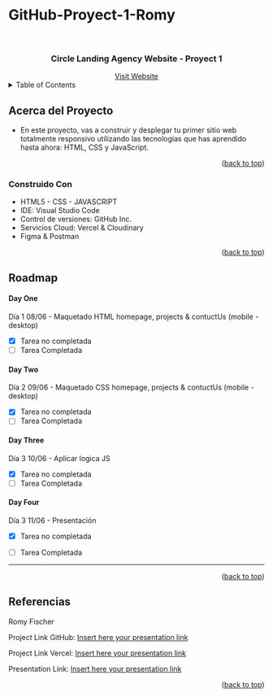 # GitHub-Proyect-1-Romy

<a name="readme-top"></a>

<!-- PROJECT LOGO -->
<br />
<div align="center">
  <h3 align="center">Circle Landing Agency Website - Proyect 1</h3>
  <a href="#">Visit Website</a>
</div>
<!-- TABLE OF CONTENTS -->
<details>
  <summary>Table of Contents</summary>
  <ol>
    <li>
      <a href="#acerca-del-proyecto">Acerca del Proyecto</a>
      <ul>
        <li><a href="#construido-con">Construido Con</a></li>
      </ul>
    </li>
    <li>
    <a href="#roadmap">Roadmap</a>
     <ul>
     <li></li>
        <li><a href="#day-one">Jueves 08, Junio 2023</a></li>
        <li><a href="#day-two">Viernes 09, Junio 2023</a></li>
        <li><a href="#day-three">Sábado 10, Junio 2023</a></li>
        <li><a href="#day-four">Domingo 11, Junio 2023</a></li>
      </ul>
    </li>
    <li><a href="#acerca">Referencias</a></li>
  </ol>
</details>

<!-- ABOUT THE PROJECT -->

## Acerca del Proyecto

- En este proyecto, vas a construir y desplegar tu primer sitio web totalmente responsivo utilizando las tecnologías que has aprendido hasta ahora: HTML, CSS y JavaScript.

<p align="right">(<a href="#readme-top">back to top</a>)</p>

### Construido Con

- HTML5 - CSS - JAVASCRIPT
- IDE: Visual Studio Code
- Control de versiones: GitHub Inc.
- Servicios Cloud: Vercel & Cloudinary
- Figma & Postman


<p align="right">(<a href="#readme-top">back to top</a>)</p>

## Roadmap 

#### Day One

Día 1 08/06 - Maquetado HTML homepage, projects & contuctUs  (mobile - desktop)

- [x] Tarea no completada
- [ ] Tarea Completada

#### Day Two

Día 2 09/06 - Maquetado CSS homepage, projects & contuctUs  (mobile - desktop)

- [x] Tarea no completada
- [ ] Tarea Completada

#### Day Three

Día 3 10/06 - Aplicar logica JS

- [x] Tarea no completada
- [ ] Tarea Completada

#### Day Four

Día 3 11/06 - Presentación

- [X] Tarea no completada
- [ ] Tarea Completada


----------------------------------------------------------------------

<p align="right">(<a href="#readme-top">back to top</a>)</p>

<!-- Referencias -->

## Referencias

Romy Fischer

Project Link GitHub: [Insert here your presentation link](insert-link-here)

Project Link Vercel: [Insert here your presentation link](insert-link-here)

Presentation Link: [Insert here your presentation link](insert-link-here)

<p align="right">(<a href="#readme-top">back to top</a>)</p>
